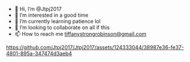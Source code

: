 - 👋 Hi, I’m @Jtpj2017
- 👀 I’m interested in a good time
- 🌱 I’m currently learning patience lol
- 💞️ I’m looking to collaborate on all if this 
- 📫 How to reach me tiffanystrongrobinson@gmail.com

https://github.com/Jtpj2017/Jtpj2017/assets/124333044/38987e36-fe37-4801-895a-347474d3aeb4



<!---
Jtpj2017/Jtpj2017 is a ✨ special ✨ repository because its `README.md` (this file) appears on your GitHub profile.
You can click the Preview link to take a look at your changes.
--->
